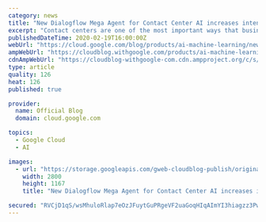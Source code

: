 ```yaml
---
category: news
title: "New Dialogflow Mega Agent for Contact Center AI increases intents by 10 times to 20,000"
excerpt: "Contact centers are one of the most important ways that businesses interact with customers. But, consistently providing great customer interactions over the range of potential conversations presents a number of complex challenges, challenges that businesses are increasingly turning to artificial intelligence"
publishedDateTime: 2020-02-19T16:00:00Z
webUrl: "https://cloud.google.com/blog/products/ai-machine-learning/new-dialogflow-mega-agent-contact-center-ai-increases-intents-10-times-20000/"
ampWebUrl: "https://cloudblog.withgoogle.com/products/ai-machine-learning/new-dialogflow-mega-agent-contact-center-ai-increases-intents-10-times-20000/amp/"
cdnAmpWebUrl: "https://cloudblog-withgoogle-com.cdn.ampproject.org/c/s/cloudblog.withgoogle.com/products/ai-machine-learning/new-dialogflow-mega-agent-contact-center-ai-increases-intents-10-times-20000/amp/"
type: article
quality: 126
heat: 126
published: true

provider:
  name: Official Blog
  domain: cloud.google.com

topics:
  - Google Cloud
  - AI

images:
  - url: "https://storage.googleapis.com/gweb-cloudblog-publish/original_images/GCP_AIML.max-2800x2800.jpg"
    width: 2800
    height: 1167
    title: "New Dialogflow Mega Agent for Contact Center AI increases intents by 10 times to 20,000"

secured: "RVCjD1qS/wsMhuloRlap7eOzJFuytGuPRgeVF2uaGoqHIqAImYI3hiagzz3Pw2kwvp9g6GsZfSIiVJxdxYTAuyOATKmyf6EXGBgDQeRIMwwQt10aAUzJmd1umzrzVQ2ZYI3EhJ51PyHe4HCsXZkbQhJtNyvDh9ZBcOt3c360RwDFyYdFRqWCP5H0yjKdQBOwNtPCT1Ki+v0GUbDEp2b65rqrs301Xoht88PrmKe/MdhIMW6NBCx1wIFRp3wgK7QQmQ0rULhxYiJ/hM1jLenuPu0L8fZSfZ3XD0VmRqxERZZ434VKaaWwiJpjLrW96yiSr0bufq2fXZ5Occr1QPhjRg==;StFij0BvDyFXlniukxqQjA=="
---
```


